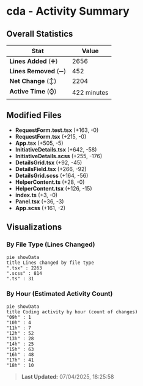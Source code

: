 # cda - Activity Summary 

## Overall Statistics

| Stat                   | Value                                                             |
| ---------------------- | ----------------------------------------------------------------- |
| **Lines Added** (➕)   | 2656                                          |
| **Lines Removed** (➖) | 452                                        |
| **Net Change** (↕)    | 2204                |
| **Active Time** (⌚)   | 422 minutes |


## Modified Files
- **RequestForm.test.tsx** (+163, -0)
- **RequestForm.tsx** (+215, -0)
- **App.tsx** (+505, -5)
- **InitiativeDetails.tsx** (+642, -58)
- **InitiativeDetails.scss** (+255, -176)
- **DetailsGrid.tsx** (+92, -45)
- **DetailsField.tsx** (+266, -92)
- **DetailsGrid.scss** (+164, -56)
- **HelperContent.ts** (+28, -0)
- **HelperContent.tsx** (+126, -15)
- **index.ts** (+3, -0)
- **Panel.tsx** (+36, -3)
- **App.scss** (+161, -2)

## Visualizations

### By File Type (Lines Changed)

```mermaid
pie showData
title Lines changed by file type
".tsx" : 2263
".scss" : 814
".ts" : 31
```

### By Hour (Estimated Activity Count)

```mermaid
pie showData
title Coding activity by hour (count of changes)
"09h" : 1
"10h" : 4
"11h" : 7
"12h" : 52
"13h" : 28
"14h" : 25
"15h" : 63
"16h" : 48
"17h" : 41
"18h" : 10
```


> **Last Updated:** 07/04/2025, 18:25:58
